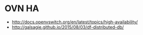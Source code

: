 # OVN HA

* http://docs.openvswitch.org/en/latest/topics/high-availability/
* http://galsagie.github.io/2015/08/03/df-distributed-db/


